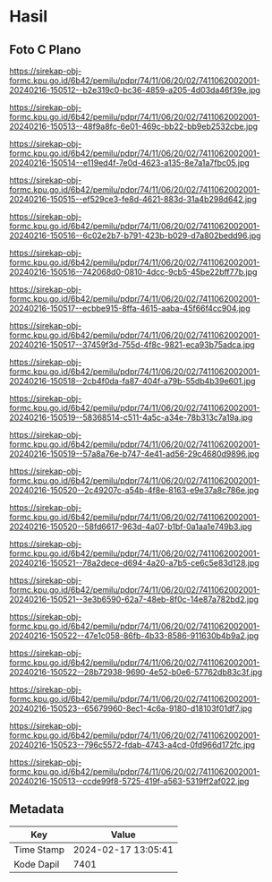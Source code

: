 # Hasil

## Foto C Plano

https://sirekap-obj-formc.kpu.go.id/6b42/pemilu/pdpr/74/11/06/20/02/7411062002001-20240216-150512--b2e319c0-bc36-4859-a205-4d03da46f39e.jpg

https://sirekap-obj-formc.kpu.go.id/6b42/pemilu/pdpr/74/11/06/20/02/7411062002001-20240216-150513--48f9a8fc-6e01-469c-bb22-bb9eb2532cbe.jpg

https://sirekap-obj-formc.kpu.go.id/6b42/pemilu/pdpr/74/11/06/20/02/7411062002001-20240216-150514--e119ed4f-7e0d-4623-a135-8e7a1a7fbc05.jpg

https://sirekap-obj-formc.kpu.go.id/6b42/pemilu/pdpr/74/11/06/20/02/7411062002001-20240216-150515--ef529ce3-fe8d-4621-883d-31a4b298d642.jpg

https://sirekap-obj-formc.kpu.go.id/6b42/pemilu/pdpr/74/11/06/20/02/7411062002001-20240216-150516--6c02e2b7-b791-423b-b029-d7a802bedd96.jpg

https://sirekap-obj-formc.kpu.go.id/6b42/pemilu/pdpr/74/11/06/20/02/7411062002001-20240216-150516--742068d0-0810-4dcc-9cb5-45be22bff77b.jpg

https://sirekap-obj-formc.kpu.go.id/6b42/pemilu/pdpr/74/11/06/20/02/7411062002001-20240216-150517--ecbbe915-8ffa-4615-aaba-45f66f4cc904.jpg

https://sirekap-obj-formc.kpu.go.id/6b42/pemilu/pdpr/74/11/06/20/02/7411062002001-20240216-150517--37459f3d-755d-4f8c-9821-eca93b75adca.jpg

https://sirekap-obj-formc.kpu.go.id/6b42/pemilu/pdpr/74/11/06/20/02/7411062002001-20240216-150518--2cb4f0da-fa87-404f-a79b-55db4b39e601.jpg

https://sirekap-obj-formc.kpu.go.id/6b42/pemilu/pdpr/74/11/06/20/02/7411062002001-20240216-150519--58368514-c511-4a5c-a34e-78b313c7a19a.jpg

https://sirekap-obj-formc.kpu.go.id/6b42/pemilu/pdpr/74/11/06/20/02/7411062002001-20240216-150519--57a8a76e-b747-4e41-ad56-29c4680d9896.jpg

https://sirekap-obj-formc.kpu.go.id/6b42/pemilu/pdpr/74/11/06/20/02/7411062002001-20240216-150520--2c49207c-a54b-4f8e-8163-e9e37a8c786e.jpg

https://sirekap-obj-formc.kpu.go.id/6b42/pemilu/pdpr/74/11/06/20/02/7411062002001-20240216-150520--58fd6617-963d-4a07-b1bf-0a1aa1e749b3.jpg

https://sirekap-obj-formc.kpu.go.id/6b42/pemilu/pdpr/74/11/06/20/02/7411062002001-20240216-150521--78a2dece-d694-4a20-a7b5-ce6c5e83d128.jpg

https://sirekap-obj-formc.kpu.go.id/6b42/pemilu/pdpr/74/11/06/20/02/7411062002001-20240216-150521--3e3b6590-62a7-48eb-8f0c-14e87a782bd2.jpg

https://sirekap-obj-formc.kpu.go.id/6b42/pemilu/pdpr/74/11/06/20/02/7411062002001-20240216-150522--47e1c058-86fb-4b33-8586-911630b4b9a2.jpg

https://sirekap-obj-formc.kpu.go.id/6b42/pemilu/pdpr/74/11/06/20/02/7411062002001-20240216-150522--28b72938-9690-4e52-b0e6-57762db83c3f.jpg

https://sirekap-obj-formc.kpu.go.id/6b42/pemilu/pdpr/74/11/06/20/02/7411062002001-20240216-150523--65679960-8ec1-4c6a-9180-d18103f01df7.jpg

https://sirekap-obj-formc.kpu.go.id/6b42/pemilu/pdpr/74/11/06/20/02/7411062002001-20240216-150523--796c5572-fdab-4743-a4cd-0fd966d172fc.jpg

https://sirekap-obj-formc.kpu.go.id/6b42/pemilu/pdpr/74/11/06/20/02/7411062002001-20240216-150513--ccde99f8-5725-419f-a563-5319ff2af022.jpg


## Metadata

| Key        | Value               |
| ---------- | ------------------- |
| Time Stamp | 2024-02-17 13:05:41 |
| Kode Dapil | 7401                |



